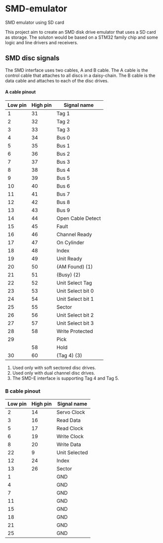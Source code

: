 SMD-emulator
============

SMD emulator using SD card

This project aim to create an SMD disk drive emulator that uses a SD card as storage. The soluton would be based on a STM32 family chip
and some logic and line drivers and receivers.

SMD disc signals
----------------

The SMD interface uses two cables, A and B cable. The A cable is the control cable that attaches to all discs in a daisy-chain.
The B cable is the data cable and attaches to each of the disc drives.

#### A cable pinout

| Low pin | High pin | Signal name       |
|---------|----------|-------------------|
|   1     |   31     | Tag 1             |
|   2     |   32     | Tag 2             |
|   3     |   33     | Tag 3             |
|   4     |   34     | Bus 0             |
|   5     |   35     | Bus 1             |
|   6     |   36     | Bus 2             |
|   7     |   37     | Bus 3             |
|   8     |   38     | Bus 4             |
|   9     |   39     | Bus 5             |
|  10     |   40     | Bus 6             |
|  11     |   41     | Bus 7             |
|  12     |   42     | Bus 8             |
|  13     |   43     | Bus 9             |
|  14     |   44     | Open Cable Detect |
|  15     |   45     | Fault             |
|  16     |   46     | Channel Ready     |
|  17     |   47     | On Cylinder       |
|  18     |   48     | Index             |
|  19     |   49     | Unit Ready        |
|  20     |   50     | (AM Found)  (1)   |
|  21     |   51     | (Busy)  (2)       |
|  22     |   52     | Unit Select Tag   |
|  23     |   53     | Unit Select bit 0 |
|  24     |   54     | Unit Select bit 1 |
|  25     |   55     | Sector            |
|  26     |   56     | Unit Select bit 2 |
|  27     |   57     | Unit Select bit 3 |
|  28     |   58     | Write Protected   |
|  29     |          | Pick              |
|         |   58     | Hold              |
|  30     |   60     | (Tag 4) (3)       |

1. Used only with soft sectored disc drives.
2. Used only with dual channel disc drives.
3. The SMD-E interface is supporting Tag 4 and Tag 5.

### B cable pinout

| Low pin | High pin | Signal name       |
|---------|----------|-------------------|
|   2     |   14     | Servo Clock       |
|   3     |   16     | Read Data         |
|   5     |   17     | Read Clock        |
|   6     |   19     | Write Clock       |
|   8     |   20     | Write Data        |
|  22     |    9     | Unit Selected     |
|  12     |   24     | Index             |
|  13     |   26     | Sector            |
|   1     |          | GND               |
|   4     |          | GND               |
|   7     |          | GND               |
|  11     |          | GND               |
|  15     |          | GND               |
|  18     |          | GND               |
|  21     |          | GND               |
|  25     |          | GND               |
